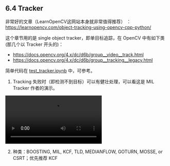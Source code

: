 ## 6.4 Tracker

非常好的文章（LearnOpenCV这网站本身就非常值得推荐） ：https://learnopencv.com/object-tracking-using-opencv-cpp-python/

这个章节用的是 single object tracker，即单目标追踪，在 OpenCV 中有如下类(那几个以 Tracker 开头的)：
- https://docs.opencv.org/4.x/dc/d6b/group__video__track.html
- https://docs.opencv.org/4.x/dc/d6b/group__tracking__legacy.html

简单代码在 [test_tracker.ipynb](../code/test_tracker.ipynb) 中，可参考。

1. Tracking 失败时（即检测不到目标）可以有健壮处理，可以看这是 MIL Tracker 作者的演示。

<video src="./image/6.4/MILTracker.mp4"></video>


2. 种类：BOOSTING, MIL, KCF, TLD, MEDIANFLOW, GOTURN, MOSSE, or CSRT；优先推荐 KCF